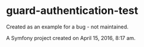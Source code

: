 guard-authentication-test
=========================

Created as an example for a bug - not maintained.

A Symfony project created on April 15, 2016, 8:17 am.
